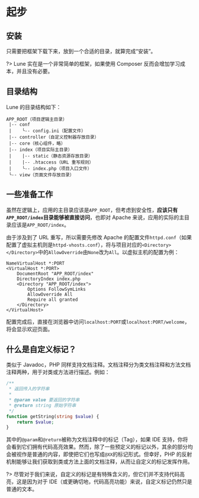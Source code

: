 # 起步

## 安装

只需要把框架下载下来，放到一个合适的目录，就算完成“安装”。

?> Lune 实在是一个非常简单的框架，如果使用 Composer 反而会增加学习成本，并且没有必要。

## 目录结构

Lune 的目录结构如下：

```
APP_ROOT（项目逻辑主目录）
 |-- conf
 |    ╰-- config.ini（配置文件）
 |-- controller（自定义控制器存放目录）
 |-- core（核心组件，略）
 |-- index（项目实际主目录）
 |    |-- static（静态资源存放目录）
 |    |-- .htaccess（URL 重写规则）
 |    ╰-- index.php（项目入口文件）
 ╰-- view（页面文件存放目录）
```

## 一些准备工作 

虽然在逻辑上，应用的主目录应该是`APP_ROOT`，但考虑到安全性，**应该只有`APP_ROOT/index`目录能够被直接访问**，也即对 Apache 来说，应用的实际的主目录应该是`APP_ROOT/index`。

由于涉及到了 URL 重写，所以需要先修改 Apache 的配置文件`httpd.conf`（如果配置了虚拟主机则是`httpd-vhosts.conf`），将与项目对应的`<Directory></Directory>`中的`AllowOverride`由`None`改为`All`。以虚拟主机的配置为例：

```
NameVirtualHost *:PORT
<VirtualHost *:PORT>
    DocumentRoot "APP_ROOT/index"
    DirectoryIndex index.php
    <Directory "APP_ROOT/index">
        Options FollowSymLinks
        AllowOverride All
        Require all granted
    </Directory>
</VirtualHost>
```

配置完成后，直接在浏览器中访问`localhost:PORT`或`localhost:PORT/welcome`，将会显示欢迎页面。

## 什么是自定义标记？

类似于 Javadoc，PHP 同样支持文档注释。文档注释分为类文档注释和方法文档注释两种，用于对类或方法进行描述。例如：

``` php
/**
 * 返回传入的字符串
 * 
 * @param value 要返回的字符串
 * @return string 原始字符串
 */
function getString(string $value) {
    return $value;
}
```

其中的`@param`和`@return`被称为文档注释中的标记（Tag），如果 IDE 支持，你将会看到它们拥有代码高亮效果。然而，除了一些预定义的标记以外，其余的部分均会被视作是普通的内容，即使把它们也写成`@XX`的标记形式。但幸好，PHP 的反射机制能够让我们获取到类或方法上面的文档注释，从而让自定义的标记发挥作用。

?> 尽管对于我们来说，自定义的标记是有特殊含义的，但它们并不支持代码高亮，这是因为对于 IDE（或更确切地，代码高亮功能）来说，自定义标记仍然只是普通的文本。
